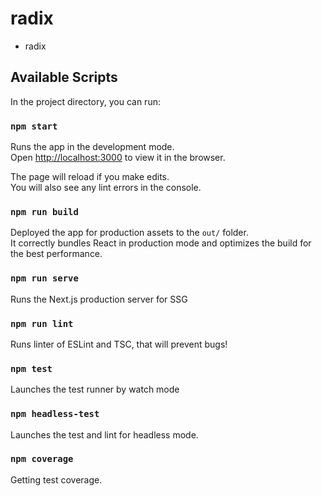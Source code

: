 # radix

- radix

## Available Scripts

In the project directory, you can run:

### `npm start`

Runs the app in the development mode.\
Open [http://localhost:3000](http://localhost:3000) to view it in the browser.

The page will reload if you make edits.\
You will also see any lint errors in the console.

### `npm run build`

Deployed the app for production assets to the `out/` folder.\
It correctly bundles React in production mode and optimizes the build for the best performance.

### `npm run serve`

Runs the Next.js production server for SSG

### `npm run lint`

Runs linter of ESLint and TSC, that will prevent bugs!

### `npm test`

Launches the test runner by watch mode

### `npm headless-test`

Launches the test and lint for headless mode.

### `npm coverage`

Getting test coverage.
